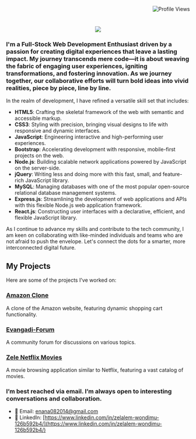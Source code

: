 <p align="right">
  <img src="https://komarev.com/ghpvc/?username=Zele916&color=blue" alt="Profile Views">
<h1 align="center">
    <img src="https://readme-typing-svg.herokuapp.com/?font=Fira+Code&size=35&color=FFC300&center=true&vCenter=true&width=500&height=70&duration=4000&lines=Hello+World!+👋;+I'm+Zelalem+Wondimu!;" />
</h1>




### I'm a Full-Stock Web Development Enthusiast driven by a passion for creating digital experiences that leave a lasting impact. My journey transcends mere code—it is about weaving the fabric of engaging user experiences, igniting transformations, and fostering innovation. As we journey together, our collaborative efforts will turn bold ideas into vivid realities, piece by piece, line by line.

In the realm of development, I have refined a versatile skill set that includes:

- **HTML5**: Crafting the skeletal framework of the web with semantic and accessible markup.
- **CSS3**: Styling with precision, bringing visual designs to life with responsive and dynamic interfaces.
- **JavaScript**: Engineering interactive and high-performing user experiences.
- **Bootstrap**: Accelerating development with responsive, mobile-first projects on the web.
- **Node.js**: Building scalable network applications powered by JavaScript on the server-side.
- **jQuery**: Writing less and doing more with this fast, small, and feature-rich JavaScript library.
- **MySQL**: Managing databases with one of the most popular open-source relational database management systems.
- **Express.js**: Streamlining the development of web applications and APIs with this flexible Node.js web application framework.
- **React.js**: Constructing user interfaces with a declarative, efficient, and flexible JavaScript library.

As I continue to advance my skills and contribute to the tech community, I am keen on collaborating with like-minded individuals and teams who are not afraid to push the envelope. Let's connect the dots for a smarter, more interconnected digital future.

## My Projects

Here are some of the projects I've worked on:

### [Amazon Clone](https://amzonz.netlify.app/)
A clone of the Amazon website, featuring dynamic shopping cart functionality.

### [Evangadi-Forum](https://evangadi-forumz2024.netlify.app/)
A community forum for discussions on various topics.

### [Zele Netflix Movies](https://zelenetflixmovies.netlify.app/)
A movie browsing application similar to Netflix, featuring a vast catalog of movies.

### I’m best reached via email. I’m always open to interesting conversations and collaboration.

- 📧 Email: [enana082014@gmail.com](mailto:enana082014@gmail.com)
- 🔗 LinkedIn: [https://www.linkedin.com/in/zelalem-wondimu-126b592b4/](https://www.linkedin.com/in/zelalem-wondimu-126b592b4/)





